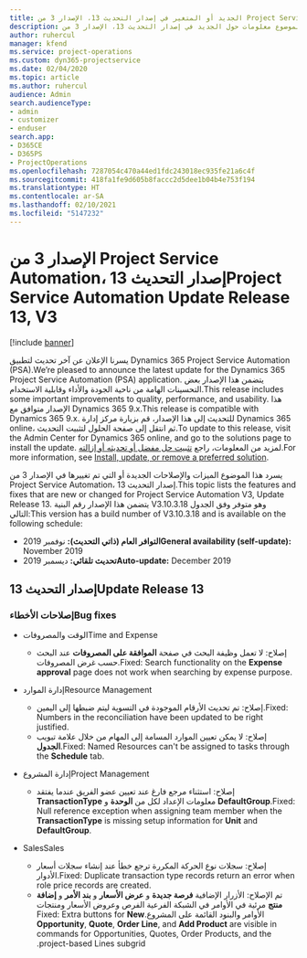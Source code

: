 ```yaml
---
title: الجديد أو المتغير في إصدار التحديث 13، الإصدار 3 من Project Service Automation
description: يقدم هذا الموضوع معلومات حول الجديد في إصدار التحديث 13، الإصدار 3 من Project Service Automation.
author: ruhercul
manager: kfend
ms.service: project-operations
ms.custom: dyn365-projectservice
ms.date: 02/04/2020
ms.topic: article
ms.author: ruhercul
audience: Admin
search.audienceType:
- admin
- customizer
- enduser
search.app:
- D365CE
- D365PS
- ProjectOperations
ms.openlocfilehash: 7287054c470a44ed1fdc243018ec935fe21a6c4f
ms.sourcegitcommit: 418fa1fe9d605b8faccc2d5dee1b04b4e753f194
ms.translationtype: HT
ms.contentlocale: ar-SA
ms.lasthandoff: 02/10/2021
ms.locfileid: "5147232"
---
```

# <a name="project-service-automation-update-release-13-v3"></a><span data-ttu-id="e667c-103">الإصدار 3 من Project Service Automation، إصدار التحديث 13</span><span class="sxs-lookup"><span data-stu-id="e667c-103">Project Service Automation Update Release 13, V3</span></span>

[!include [banner](../includes/psa-now-project-operations.md)]

<span data-ttu-id="e667c-104">يسرنا الإعلان عن آخر تحديث لتطبيق Dynamics 365 Project Service Automation (PSA).</span><span class="sxs-lookup"><span data-stu-id="e667c-104">We’re pleased to announce the latest update for the Dynamics 365 Project Service Automation (PSA) application.</span></span> <span data-ttu-id="e667c-105">يتضمن هذا الإصدار بعض التحسينات الهامة من ناحية الجودة والأداء وقابلية الاستخدام.</span><span class="sxs-lookup"><span data-stu-id="e667c-105">This release includes some important improvements to quality, performance, and usability.</span></span> <span data-ttu-id="e667c-106">هذا الإصدار متوافق مع Dynamics 365 9.x.</span><span class="sxs-lookup"><span data-stu-id="e667c-106">This release is compatible with Dynamics 365 9.x.</span></span> <span data-ttu-id="e667c-107">للتحديث إلى هذا الإصدار، قم بزيارة مركز إدارة Dynamics 365 online، ثم انتقل إلى صفحة الحلول لتثبيت التحديث.</span><span class="sxs-lookup"><span data-stu-id="e667c-107">To update to this release, visit the Admin Center for Dynamics 365 online, and go to the solutions page to install the update.</span></span> <span data-ttu-id="e667c-108">لمزيد من المعلومات، راجع [تثبيت حل مفضل أو تحديثه أو إزالته](https://docs.microsoft.com/power-platform/admin/install-remove-preferred-solution).</span><span class="sxs-lookup"><span data-stu-id="e667c-108">For more information, see [Install, update, or remove a preferred solution](https://docs.microsoft.com/power-platform/admin/install-remove-preferred-solution).</span></span>

<span data-ttu-id="e667c-109">يسرد هذا الموضوع الميزات والإصلاحات الجديدة أو التي تم تغييرها في الإصدار 3 من Project Service Automation، إصدار التحديث 13.</span><span class="sxs-lookup"><span data-stu-id="e667c-109">This topic lists the features and fixes that are new or changed for Project Service Automation V3, Update Release 13.</span></span> <span data-ttu-id="e667c-110">يتضمن هذا الإصدار رقم البنية V3.10.3.18 وهو متوفر وفق الجدول التالي:</span><span class="sxs-lookup"><span data-stu-id="e667c-110">This version has a build number of V3.10.3.18 and is available on the following schedule:</span></span>

- <span data-ttu-id="e667c-111">**التوافر العام (ذاتي التحديث):** نوفمبر 2019</span><span class="sxs-lookup"><span data-stu-id="e667c-111">**General availability (self-update):** November 2019</span></span>
- <span data-ttu-id="e667c-112">**تحديث تلقائي:** ديسمبر 2019</span><span class="sxs-lookup"><span data-stu-id="e667c-112">**Auto-update:** December 2019</span></span>


## <a name="update-release-13"></a><span data-ttu-id="e667c-113">إصدار التحديث 13</span><span class="sxs-lookup"><span data-stu-id="e667c-113">Update Release 13</span></span> 

### <a name="bug-fixes"></a><span data-ttu-id="e667c-114">إصلاحات الأخطاء</span><span class="sxs-lookup"><span data-stu-id="e667c-114">Bug fixes</span></span>

- <span data-ttu-id="e667c-115">الوقت والمصروفات</span><span class="sxs-lookup"><span data-stu-id="e667c-115">Time and Expense</span></span>

     - <span data-ttu-id="e667c-116">إصلاح: لا تعمل وظيفة البحث في صفحة **الموافقة على المصروفات** عند البحث حسب غرض المصروفات.</span><span class="sxs-lookup"><span data-stu-id="e667c-116">Fixed: Search functionality on the **Expense approval** page does not work when searching by expense purpose.</span></span>

- <span data-ttu-id="e667c-117">إدارة الموارد</span><span class="sxs-lookup"><span data-stu-id="e667c-117">Resource Management</span></span>

     - <span data-ttu-id="e667c-118">إصلاح: تم تحديث الأرقام الموجودة في التسوية ليتم ضبطها إلى اليمين.</span><span class="sxs-lookup"><span data-stu-id="e667c-118">Fixed: Numbers in the reconciliation have been updated to be right justified.</span></span>
     - <span data-ttu-id="e667c-119">إصلاح: لا يمكن تعيين الموارد المسامة إلى المهام من خلال علامة تبويب **الجدول**.</span><span class="sxs-lookup"><span data-stu-id="e667c-119">Fixed: Named Resources can't be assigned to tasks through the **Schedule** tab.</span></span>

- <span data-ttu-id="e667c-120">إدارة المشروع</span><span class="sxs-lookup"><span data-stu-id="e667c-120">Project Management</span></span>

     - <span data-ttu-id="e667c-121">إصلاح: استثناء مرجع فارغ عند تعيين عضو الفريق عندما يفتقد **TransactionType** معلومات الإعداد لكل من **الوحدة** و **DefaultGroup**.</span><span class="sxs-lookup"><span data-stu-id="e667c-121">Fixed: Null reference exception when assigning team member when the **TransactionType** is missing setup information for **Unit** and **DefaultGroup**.</span></span>

- <span data-ttu-id="e667c-122">‏‏Sales</span><span class="sxs-lookup"><span data-stu-id="e667c-122">Sales</span></span>

     - <span data-ttu-id="e667c-123">إصلاح: سجلات نوع الحركة المكررة ترجع خطأ عند إنشاء سجلات أسعار الأدوار.</span><span class="sxs-lookup"><span data-stu-id="e667c-123">Fixed: Duplicate transaction type records return an error when role price records are created.</span></span>
     - <span data-ttu-id="e667c-124">‏‫تم الإصلاح: الأزرار الإضافية **فرصة جديدة** و **عرض الأسعار** و **بند الأمر** و **إضافة منتج** مرئية في الأوامر في الشبكة الفرعية الفرص وعروض الأسعار ومنتجات الأوامر والبنود القائمة على المشروع.</span><span class="sxs-lookup"><span data-stu-id="e667c-124">Fixed: Extra buttons for **New Opportunity**, **Quote**, **Order Line**, and **Add Product** are visible in commands for Opportunities, Quotes, Order Products, and the project-based Lines subgrid.</span></span>


